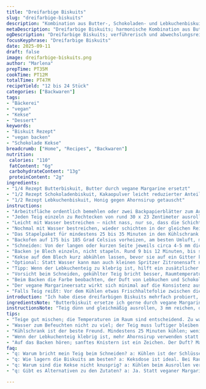 ```yaml
---
title: "Dreifarbige Biskuits"
slug: "dreifarbige-biskuits"
description: "Kombination aus Butter-, Schokoladen- und Lebkuchenbiskuits; Teig wird mehrfach geschichtet, wodurch ein marmoriertes Muster entsteht; Backzeit ca. 9–11 Minuten bei 175–185 °C; ergibt 6 bis 24 Stück je nach Schnitt und Dicke; vegetarisch, ohne Nüsse und laktosefrei dank Ersatz der Butter durch vegane Margarine; ideal für experimentierfreudige Bäcker; Texturen variieren leicht durch Zutaten, was den Geschmack spannend macht."
metaDescription: "Dreifarbige Biskuits; harmonische Kombination aus Butter-, Schokoladen- und Lebkuchenbiskuits; ein österlicher Genuss auf jedem Tisch."
ogDescription: "Dreifarbige Biskuits; verführerisch und abwechslungsreich; ideal für einen besonderen Anlass und perfekt leicht in der Zubereitung."
focusKeyphrase: "Dreifarbige Biskuits"
date: 2025-09-11
draft: false
image: dreifarbige-biskuits.png
author: "Marlena"
prepTime: PT35M
cookTime: PT12M
totalTime: PT47M
recipeYield: "12 bis 24 Stück"
categories: ["Backwaren"]
tags:
- "Bäckerei"
- "vegan"
- "Kekse"
- "Dessert"
keywords:
- "Biskuit Rezept"
- "vegan backen"
- "Schokolade Kekse"
breadcrumb: ["Home", "Recipes", "Backwaren"]
nutrition: 
 calories: "110"
 fatContent: "6g"
 carbohydrateContent: "13g"
 proteinContent: "2g"
ingredients:
- "1/4 Rezept Butterbiskuit, Butter durch vegane Margarine ersetzt"
- "1/2 Rezept Schokoladenbiskuit, Kakaopulver leicht reduzierter Anteil"
- "1/2 Rezept Lebkuchenbiskuit, Honig gegen Ahornsirup getauscht"
instructions:
- "Arbeitsfläche ordentlich bemehlen oder zwei Backpapierblätter zum Ausrollen verwenden. Wichtig: Teig immer auskühlen lassen vor dem Ausrollen, sonst zerreißt er unnötig."
- "Jeden Teig einzeln zu Rechtecken von rund 30 x 23 Zentimeter ausrollen, möglichst auf 2,5-3 mm Dicke, nicht dünner, sonst bricht er beim späteren Schneiden."
- "Leicht mit Wasser bestreichen – nicht nass, nur so, dass die Schichten haften – dann direkt aufeinander schichten. Immer Farben abwechseln, also Butter - Schoko - Lebkuchen, dann nochmal teilen in drei Rechtecke von je 23 x 10 cm."
- "Nochmal mit Wasser bestreichen, wieder schichten in der gleichen Reihenfolge. Warum? Sonst löst sich alles beim Schneiden."
- "Das Stapelpaket für mindestens 25 bis 35 Minuten in den Kühlschrank legen. Kälte sorgt für Festigkeit; sonst verbiegen die Scheiben und kleben."
- "Backofen auf 175 bis 185 Grad Celsius vorheizen, am besten Umluft, mittlere Schiene. Unbedingt Backpapier oder Silikonmatte nehmen, sonst schwitzen die Kekse und kleben am Blech fest."
- "Schneiden: Von der langen oder kurzen Seite jeweils circa 4-5 mm dicke Scheiben abtrennen. Dann jede Scheibe in kleine Rechtecke teilen, nach Lust und Laune. Nicht zu dick, damit sie durchbacken und nicht schmierig bleiben."
- "Backen je Blech einzeln, nicht stapeln. Rund 9 bis 12 Minuten, bis sie oben ganz leicht goldbraun werden. Das typische sanfte Knistern der Kekse beim Backen zeigt Feuchtigkeit entweicht."
- "Kekse auf dem Blech kurz abkühlen lassen, bevor sie auf ein Gitter kommen. Vollständiges Auskühlen ist wichtig, weil sie dann knusprig bleiben. Fertig sind sie, wenn die Unterseite trocken wirkt, nicht glänzend oder feucht."
- "Optional: Statt Wasser kann man auch kleinen Spritzer Zitronensaft nutzen für besseren Halt."
- "Tipp: Wenn der Lebkuchenteig zu klebrig ist, hilft ein zusätzlicher Spritzer Ahornsirup statt Honig – bindet und bleibt saftig."
- "Vorsicht beim Schneiden, gekühlter Teig bricht besser, Raumtemperatur zu warm = matschig, zu kalt = zerbricht beim Schneiden."
- "Beim Backen die Farbe beobachten, der Duft von Lebkuchen und Schokolade zeigt, wann sie perfekt sind."
- "Der vegane Margarineersatz wirkt sich minimal auf die Konsistenz aus, macht sie leicht fluffiger, aber weniger aromatisch als echte Butter."
- "Falls Teig reißt: Vor dem Kühlen etwas Frischhaltefolie zwischen die Lagen legen für einfache Trennung."
introduction: "Ich habe diese dreifarbigen Biskuits mehrfach probiert, jedes Mal anders geschichtet, und lernte viel über das Zusammenspiel der Teige. Der Wechsel zwischen Butter-, Schokoladen- und Lebkuchenteig ergibt Spannung beim Kauen, außerdem die visuelle Überraschung. Statt Butter vegane Margarine zu verwenden, bringt etwas mehr Lockerheit, aber man verliert ein wenig Tiefe beim Geschmack. Für alle, die keine Nüsse oder Lactose wollen, praktisch. Ahornsirup im Lebkuchenteig macht ihn weicher und milder als Honig, sodass der Geschmack nicht zu dominant wird. Die Zubereitung ist Geduldsspiel – kein Hektikrezept – Erzwingen endet in gebrochenem Teig. Der Trick ist, genügend Zeit fürs Kühlen zu nehmen. Manche mögen die Kekse mit Zimt, andere lieber pur, ich schätze den Mix Asynchronität. Die Struktur ändert sich spürbar, wenn man die Scheiben dicker oder dünner schneidet. Backerlebnis mit Überraschung. Weniger kompliziert als gedacht, wenn man sich auf die Haptik verlässt."
ingredientsNote: "Butterbiskuit ersetze ich gerne durch vegane Margarine, die gibt eine gewisse Frische, und glutenfrei ist auch möglich mit gleichen Mengen Ersatzmehl, allerdings verändert sich die Textur. Schokoladenbiskuit nehme ich mit eher dunklem Kakaopulver, etwa 12 statt 15 Gramm, um Bitterkeit zu dämpfen. Statt Honig im Lebkuchenteig finde ich Ahornsirup angenehmer, hält den Teig geschmeidig und weniger kratzig. Wichtig: Alle Teige müssen ähnlich Feuchtigkeitslevel haben, sonst baut das Stapeln Spannung auf und der Teig reißt. Variation: Statt Lebkuchenbiskuit kann man Vanillebiskuit nutzen für milde Note. Wasser zum Befeuchten ist cleverer als Eierwasser, da klebt nicht zu stark und lässt sich leichter schneiden. Wichtig beim Ausrollen die Dicke konstant halten, mit Nudelholz-Arretierung oder Lineal ausmessen."
instructionsNote: "Teig dünn und gleichmäßig ausrollen, 3 mm reichen, damit der Biskuit noch stabil bleibt und beim Schichten nicht reißt. Das Befeuchten mit Wasser hilft, verbindet die Schichten sanft, wichtiger als man denkt. Beim Schichten darauf achten, dass keine Luftblasen eingeschlossen werden – am Rand minimal andrücken. Kühlzeit ist Schlüssel – weniger als 25 Minuten ergibt zu brüchigen Teig; zu lange über eine Stunde wird zu fest. Beim Backen auf goldgelbe Ränder achten, das verrät garstufe besser als Zeitangaben. Geruch des Lebkuchens und sanftes Knistern sind gute Signale. Das Schneiden funktioniert besser, wenn man ein großes scharfes Messer nimmt, sauber schneiden, nicht säbeln. Nach dem Backen unmittelbar den Hinweis: Auf Blech kurz abkühlen lassen, dann vorsichtig aufs Gitter heben, sonst brechen sie leicht. Wenn Kekse vorzeitig weich bleiben, durfte der Teig nicht fest genug kühlen vor dem Backen. Experimentiere mit Schichten – manchmal ein bisschen dickere Schichten ergeben rustikale Optik, dünnere Schichten zierlich und fein. Wichtig: Nicht alle Schichten gleich dick, Schönheit lebt von Variation."
tips:
- "Teige gut mischen; die Temperaturen im Raum sind entscheidend. Zu warm erweicht den Teig zu stark; zu kalt macht ihn brüchig. Beim Ausrollen; auf die Dicke achten, etwa 2-3 mm. Dann wird's gleichmäßiger und schöner."
- "Wasser zum Befeuchten nicht zu viel; der Teig muss luftiger bleiben. Alternativ kann es Zitronensaft sein; gibt einen interessanten Geschmack und bessere Haftung. Dabei die Ränder gut andrücken, keine Luftblasen."
- "Kühlschrank ist der beste Freund. Mindestens 25 Minuten kühlen; weniger macht die Scheiben brüchig. Zu lange? Sie sind dann zu fest. Das Timing ist entscheidend, auch für das Backen."
- "Wenn der Lebkuchenteig klebrig ist, mehr Ahornsirup verwenden statt Honig; bewahrt die Konsistenz. Schichten und Teige beobachten; jeder ist eigen. Nicht mit der Masse übertreiben."
- "Auf das Backen hören; sanftes Knistern ist ein Zeichen. Der Duft? Man weiß, dass sie fast fertig sind. Ideal die Farbe im Auge behalten; goldbraun ist das Ziel, nicht zu dunkel."
faq:
- "q: Warum bricht mein Teig beim Schneiden? a: Kühlen ist der Schlüssel. Wenn zu warm, zerrinnt alles. Wenn zu kalt, zerbricht es. Vor dem Schneiden mit etwas Wasser befeuchten."
- "q: Wie lagern die Biskuits am besten? a: Keksdose ist ideal. Bei Raumtemperatur, weniger Feuchtigkeit. Luftdicht verpacken, sonst werden sie weich. Wenn sie trocken sind? Einfach kurz im Ofen aufbacken."
- "q: Warum sind die Kekse nicht knusprig? a: Kühlen beim Ausrollen vergessen? Ansonsten früher aus dem Ofen; das Knistern ist wichtig. Wenn sie nach dem Backen weich sind, vielleicht war der Teig nicht kühl genug."
- "q: Gibt es Alternativen zu den Zutaten? a: Ja. Statt veganer Margarine Butter; die Konsistenz ändert sich. Für glutenfrei einfach Ersatzmehl verwenden. Aber die Textur wird nicht gleich sein."

---
```

